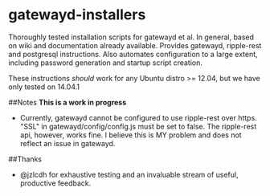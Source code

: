 gatewayd-installers
===================

Thoroughly tested installation scripts for gatewayd et al. In general, based on wiki and documentation already available. Provides gatewayd, ripple-rest and postgresql instructions. Also automates configuration to a large extent, including password generation and startup script creation.

These instructions *should* work for any Ubuntu distro >= 12.04, but we have only tested on 14.04.1

##Notes
**This is a work in progress**
  - Currently, gatewayd cannot be configured to use ripple-rest over https. "SSL" in gatewayd/config/config.js must be set to false. The ripple-rest api, however, works fine. I believe this is MY problem and does not reflect an issue in gatewayd.

##Thanks
  - @jzlcdh for exhaustive testing and an invaluable stream of useful, productive feedback.
